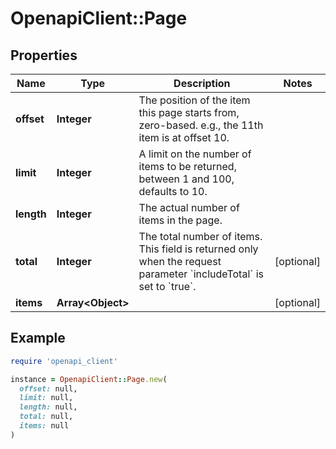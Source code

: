 # OpenapiClient::Page

## Properties

| Name | Type | Description | Notes |
| ---- | ---- | ----------- | ----- |
| **offset** | **Integer** | The position of the item this page starts from, zero-based. e.g., the 11th item is at offset 10. |  |
| **limit** | **Integer** | A limit on the number of items to be returned, between 1 and 100, defaults to 10. |  |
| **length** | **Integer** | The actual number of items in the page. |  |
| **total** | **Integer** | The total number of items. This field is returned only when the request parameter &#x60;includeTotal&#x60; is set to &#x60;true&#x60;. | [optional] |
| **items** | **Array&lt;Object&gt;** |  | [optional] |

## Example

```ruby
require 'openapi_client'

instance = OpenapiClient::Page.new(
  offset: null,
  limit: null,
  length: null,
  total: null,
  items: null
)
```

